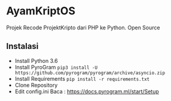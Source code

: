 # AyamKriptOS
Projek Recode ProjektKripto dari PHP ke Python. Open Source 

## Instalasi
-   Install Python 3.6 
-   Install PyroGram `pip3 install -U https://github.com/pyrogram/pyrogram/archive/asyncio.zip`
-   Install Requirements `pip install -r requirements.txt`
-   Clone Repository
-   Edit config.ini Baca : https://docs.pyrogram.ml/start/Setup 
